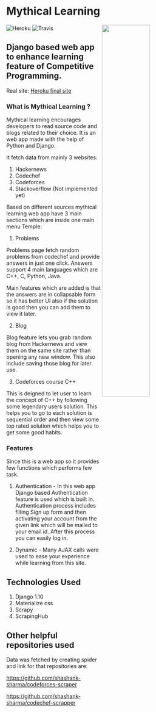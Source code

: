 # Mythical Learning

<img src = 'http://i.imgur.com/RTHUQNV.png' align="right" height="50%" width="50%"></img>
![Heroku](https://heroku-badge.herokuapp.com/?app=mythical-learning&root=admin&style=flat)
![Travis](https://travis-ci.org/shashank-sharma/mythical-learning.svg?branch=master)


## Django based web app to enhance learning feature of Competitive Programming.

Real site: [Heroku final site](http://mythical-learning.herokuapp.com/)

### What is Mythical Learning ?

Mythical learning encourages developers to read source code and blogs related to their choice.
It is an web app made with the help of Python and Django.

It fetch data from mainly 3 websites:

1. Hackernews
2. Codechef
3. Codeforces
4. Stackoverflow (Not implemented yet)

Based on different sources mythical learning web app have 3 main sections which are inside one main menu Temple:

1. Problems

Problems page fetch random problems from codechef and provide answers in just one click. Answers support 4 main languages which are C++, C, Python, Java.

Main features which are added is that the answers are in collapsable form so it has better UI also if the solution is good then you can add them to view it later.

2. Blog

Blog feature lets you grab random blog from Hackernews and view them on the same site rather than opening any new window. This also include saving those blog for later use.

3. Codeforces course C++

This is deigned to let user to learn the concept of C++ by following some legendary users solution. This helps you to go to each solution is sequential order and then view some top rated solution which helps you to get some good habits.

### Features

Since this is a web app so it provides few functions which performs few task.

1. Authentication - In this web app Django based Authentication feature is used which is built in. Authentication process includes filling Sign up form and then activating your account from the given link which will be mailed to your email id. After this process you can easily log in.

2. Dynamic - Many AJAX calls were used to ease your experience while learning from this site.

## Technologies Used

1. Django 1.10
2. Materialize css
3. Scrapy
4. ScrapingHub

## Other helpful repositories used

Data was fetched by creating spider and link for that repositories are:

https://github.com/shashank-sharma/codeforces-scraper

https://github.com/shashank-sharma/codechef-scrapper

